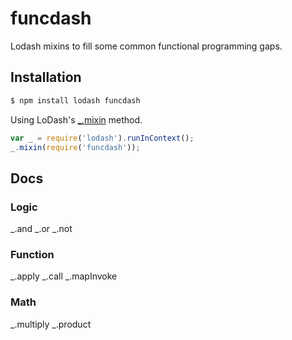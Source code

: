 # funcdash

Lodash mixins to fill some common functional programming gaps.

## Installation

```bash
$ npm install lodash funcdash
```

Using LoDash's [_.mixin](https://lodash.com/docs#mixin) method.
```js
var _ = require('lodash').runInContext();
_.mixin(require('funcdash'));
```

## Docs

### Logic

\_.and \_.or \_.not

### Function

\_.apply \_.call \_.mapInvoke

### Math

\_.multiply \_.product

